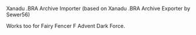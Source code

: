 Xanadu .BRA Archive Importer (based on Xanadu .BRA Archive Exporter by Sewer56)

Works too for Fairy Fencer F Advent Dark Force.
